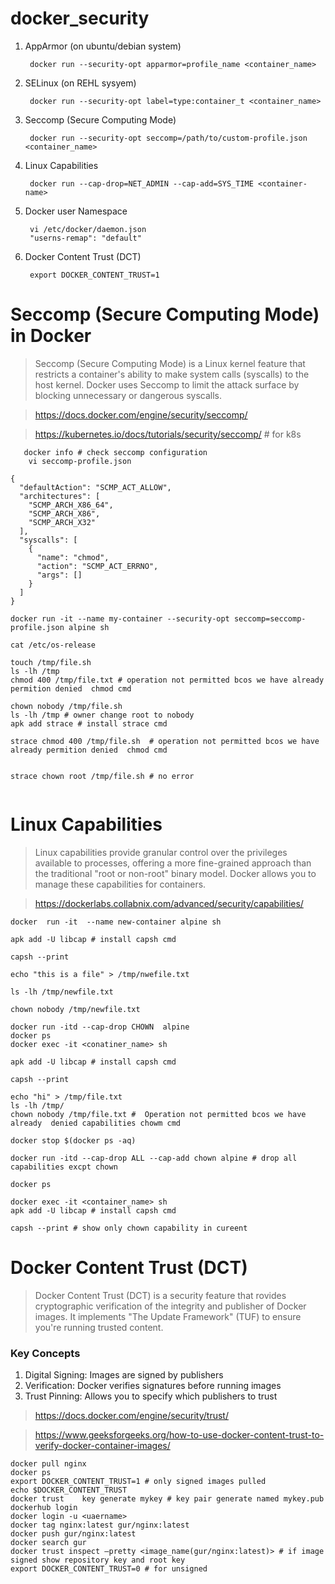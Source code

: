 # docker_security

1. AppArmor (on ubuntu/debian system)

        docker run --security-opt apparmor=profile_name <container_name>
2. SELinux (on REHL sysyem)

        docker run --security-opt label=type:container_t <container_name>

3. Seccomp (Secure Computing Mode)

        docker run --security-opt seccomp=/path/to/custom-profile.json <container_name>      

4. Linux Capabilities

        docker run --cap-drop=NET_ADMIN --cap-add=SYS_TIME <container-name>

5. Docker user Namespace

        vi /etc/docker/daemon.json
        "userns-remap": "default" 

6. Docker Content Trust (DCT)

        export DOCKER_CONTENT_TRUST=1

# Seccomp (Secure Computing Mode) in Docker

> Seccomp (Secure Computing Mode) is a Linux kernel feature that restricts a container's ability to make system calls (syscalls) to the host kernel. Docker uses Seccomp to limit the attack surface by blocking unnecessary or dangerous syscalls.

> https://docs.docker.com/engine/security/seccomp/

> https://kubernetes.io/docs/tutorials/security/seccomp/ # for k8s  

       docker info # check seccomp configuration
        vi seccomp-profile.json
```
{
  "defaultAction": "SCMP_ACT_ALLOW",
  "architectures": [
    "SCMP_ARCH_X86_64",
    "SCMP_ARCH_X86",
    "SCMP_ARCH_X32"
  ],
  "syscalls": [
    {
      "name": "chmod",
      "action": "SCMP_ACT_ERRNO",
      "args": []
    }
  ]
}

```
```
docker run -it --name my-container --security-opt seccomp=seccomp-profile.json alpine sh
        
cat /etc/os-release 

touch /tmp/file.sh
ls -lh /tmp
chmod 400 /tmp/file.txt # operation not permitted bcos we have already permition denied  chmod cmd

chown nobody /tmp/file.sh
ls -lh /tmp # owner change root to nobody
apk add strace # install strace cmd

strace chmod 400 /tmp/file.sh  # operation not permitted bcos we have already permition denied  chmod cmd


strace chown root /tmp/file.sh # no error 
  
```
# Linux Capabilities
> Linux capabilities provide granular control over the privileges available to processes, offering a more fine-grained approach than the traditional "root or non-root" binary model. Docker allows you to manage these capabilities for containers.

> https://dockerlabs.collabnix.com/advanced/security/capabilities/
```
docker  run -it  --name new-container alpine sh

apk add -U libcap # install capsh cmd

capsh --print
```
```
echo "this is a file" > /tmp/nwefile.txt

ls -lh /tmp/newfile.txt

chown nobody /tmp/newfile.txt
```
```
docker run -itd --cap-drop CHOWN  alpine
docker ps
docker exec -it <conatiner_name> sh

apk add -U libcap # install capsh cmd

capsh --print

echo "hi" > /tmp/file.txt
ls -lh /tmp/
chown nobody /tmp/file.txt #  Operation not permitted bcos we have already  denied capabilities chowm cmd
```
```
docker stop $(docker ps -aq)

```
```
docker run -itd --cap-drop ALL --cap-add chown alpine # drop all capabilities excpt chown

docker ps

docker exec -it <container_name> sh
apk add -U libcap # install capsh cmd

capsh --print # show only chown capability in cureent 

```

#  Docker Content Trust (DCT)

> Docker Content Trust (DCT) is a security feature that rovides cryptographic verification of the integrity and publisher of Docker images. It implements "The Update Framework" (TUF) to ensure you're running trusted content.

### Key Concepts

1.	Digital Signing: Images are signed by publishers
2.	Verification: Docker verifies signatures before running images
3.	Trust Pinning: Allows you to specify which publishers to trust

> https://docs.docker.com/engine/security/trust/

> https://www.geeksforgeeks.org/how-to-use-docker-content-trust-to-verify-docker-container-images/

```
docker pull nginx
docker ps
export DOCKER_CONTENT_TRUST=1 # only signed images pulled 
echo $DOCKER_CONTENT_TRUST
docker trust	key generate mykey # key pair generate named mykey.pub
dockerhub login
docker login -u <uaername>
docker tag nginx:latest gur/nginx:latest
docker push gur/nginx:latest
docker search gur
docker trust inspect –pretty <image_name(gur/nginx:latest)> # if image signed show repository key and root key 
export DOCKER_CONTENT_TRUST=0 # for unsigned

```
